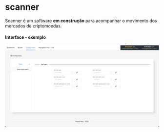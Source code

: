 # scanner
Scanner é um software **em construção** para acompanhar o movimento dos mercados de criptomoedas.

#### Interface - exemplo
![Front](https://github.com/andrewunifei/scanner/blob/main/front-end/recursos/front-end.png)
